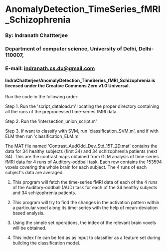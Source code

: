 # AnomalyDetection_TimeSeries_fMRI_Schizophrenia

### By: Indranath Chattterjee
### Department of computer science, University of Delhi, Delhi-110007,
### E-mail: indranath.cs.du@gmail.com

#### IndraChatterjee/AnomalyDetection_TimeSeries_fMRI_Schizophrenia is licensed under the Creative Commons Zero v1.0 Universal.


Run the code in the following order:


Step 1. Run the 'script_dataload.m' locating the proper directory containing all the runs of the preprocessed time-series fMRI data.


Step 2. Run the 'intersection_union_script.m'


Step 3. If want to classify with SVM, run 'classification_SVM.m', and if with ELM then run 'classification_ELM.m'


The MAT file named 'Contrast_AudOdd_Dev_Std_15T_2D.mat' contains the data for 34 healthy subjects (first 34) and 34 schizophrenia patients (next 34).
This are the contrast maps obtained from GLM analysis of time-series fMRI data for 4 runs of Auditory-oddball task.
Each row contains the 153594 voxels covering the whole brain for each subject. The 4 runs of each subject's data are averaged.


1) This program will fetch the time-series fMRI data of each of the 4 runs of 
the Auditory-oddball (AUD) task for each of the 34 healthy subjects 
and 34 schizophrenia patients. 

2) This program will try to find the changes in the activation pattern 
within a particular voxel along its time-series with the help of 
mean-deviation based analysis.

3) Using the simple set operations, the index of the relevant brain voxels will be obtained.

4) This index file can be fed as as input to classifier as a feature set during building the classification model.



